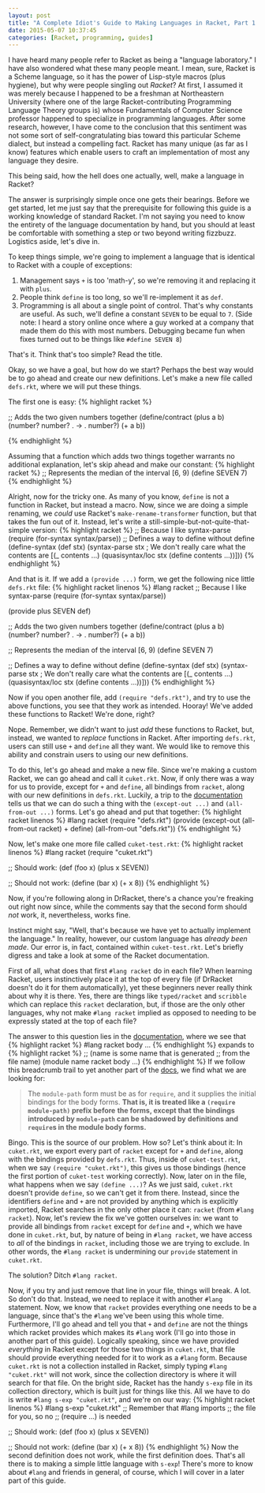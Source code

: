 ```yaml
---
layout: post
title: "A Complete Idiot's Guide to Making Languages in Racket, Part 1: Introduction"
date: 2015-05-07 10:37:45
categories: [Racket, programming, guides]
---
```

I have heard many people refer to Racket as being a "language laboratory."
I have also wondered what these many people meant. I mean, sure, Racket is
a Scheme language, so it has the power of Lisp-style macros (plus hygiene),
but why were people singling out *Racket*? At first, I assumed it was merely
because I happened to be a freshman at Northeastern University (where one of the
large Racket-contributing Programming Language Theory groups is) whose
Fundamentals of Computer Science professor happened to specialize in programming
languages. After some research, however, I have come to the conclusion that this
sentiment was not some sort of self-congratulating bias toward this particular
Scheme dialect, but instead a compelling fact. Racket has many unique (as far as I know)
features which enable users to craft an implementation of most any language they desire.

This being said, how the hell does one actually, well, make a language in Racket?

The answer is surprisingly simple once one gets their bearings. Before we get
started, let me just say that the prerequisite for following this guide is
a working knowledge of standard Racket. I'm not saying you need to know the
entirety of the language documentation by hand, but you should at least be comfortable
with something a step or two beyond writing fizzbuzz. Logistics aside, let's
dive in.

To keep things simple, we're going to implement a language that is identical
to Racket with a couple of exceptions:

   1. Management says `+` is too 'math-y', so we're removing it and replacing
      it with `plus`.
   2. People think `define` is too long, so we'll re-implement it as `def`.
   3. Programming is all about a single point of control. That's why constants
      are useful. As such, we'll define a constant `SEVEN` to be equal to `7`.
      (Side note: I heard a story online once where a guy worked at a company
      that made them do this with most numbers. Debugging became fun when fixes
      turned out to be things like `#define SEVEN 8`)

That's it. Think that's too simple? Read the title.

Okay, so we have a goal, but how do we start? Perhaps the best way would be
to go ahead and create our new definitions. Let's make a new file called `defs.rkt`,
where we will put these things.

The first one is easy:
{% highlight racket %}

;; Adds the two given numbers together
(define/contract (plus a b)
  (number? number? . -> . number?)
  (+ a b))

{% endhighlight %}

Assuming that a function which adds two things together warrants no additional
explanation, let's skip ahead and make our constant:
{% highlight racket %}
;; Represents the median of the interval [6, 9)
(define SEVEN 7)
{% endhighlight %}

Alright, now for the tricky one. As many of you know, `define` is not a function
in Racket, but instead a macro. Now, since we are doing a simple renaming, we *could*
use Racket's `make-rename-transformer` function, but that takes the fun out of it.
Instead, let's write a still-simple-but-not-quite-that-simple version:
{% highlight racket %}
;; Because I like syntax-parse
(require (for-syntax syntax/parse))
;; Defines a way to define without define
(define-syntax (def stx)
  (syntax-parse stx
    ; We don't really care what the contents are
    [(_ contents ...) (quasisyntax/loc stx (define contents ...))]))
{% endhighlight %}

And that is it. If we add a `(provide ...)` form, we get the following nice little
`defs.rkt` file:
{% highlight racket linenos %}
#lang racket
;; Because I like syntax-parse
(require (for-syntax syntax/parse))

(provide plus SEVEN def)

;; Adds the two given numbers together
(define/contract (plus a b)
  (number? number? . -> . number?)
  (+ a b))

;; Represents the median of the interval [6, 9)
(define SEVEN 7)

;; Defines a way to define without define
(define-syntax (def stx)
  (syntax-parse stx
    ; We don't really care what the contents are
    [(_ contents ...) (quasisyntax/loc stx (define contents ...))]))
{% endhighlight %}

Now if you open another file, add `(require "defs.rkt")`, and try to use the
above functions, you see that they work as intended. Hooray! We've added these
functions to Racket! We're done, right?

Nope. Remember, we didn't want to just *add* these functions to Racket,
but, instead, we wanted to *replace* functions in Racket. After importing
`defs.rkt`, users can still use `+` and `define` all they want. We would like
to remove this ability and constrain users to using our new definitions.

To do this, let's go ahead and make a new file. Since we're making a custom Racket,
we can go ahead and call it `cuket.rkt`. Now, if only there was a way for us to
provide, except for `+` and `define`,  all bindings from `racket`, along with our new
definitions in `defs.rkt`. Luckily, a trip to the [documentation][1] tells us that
we can do such a thing with the `(except-out ...)` and `(all-from-out ...)` forms.
Let's go ahead and put that together:
{% highlight racket linenos %}
#lang racket
(require "defs.rkt")
(provide (except-out (all-from-out racket)
                     +
                     define)
         (all-from-out "defs.rkt"))
{% endhighlight %}

Now, let's make one more file called `cuket-test.rkt`:
{% highlight racket linenos %}
#lang racket
(require "cuket.rkt")

;; Should work:
(def (foo x)
  (plus x SEVEN))

;; Should not work:
(define (bar x)
  (+ x 8))
{% endhighlight %}

Now, if you're following along in DrRacket, there's a chance you're freaking
out right now since, while the comments say that the second form should *not*
work, it, nevertheless, works fine.

Instinct might say, "Well, that's because we have yet to actually implement the
language." In reality, however, our custom language has *already been made*. Our
error is, in fact, contained within `cuket-test.rkt`. Let's briefly digress and
take a look at some of the Racket documentation.

First of all, what does that first `#lang racket` do in each file? When learning
Racket, users instinctively place it at the top of every file (if DrRacket doesn't
do it for them automatically), yet these beginners never really think about why
it is there. Yes, there are things like `typed/racket` and `scribble` which can
replace this `racket` declaration, but, if those are the only other languages,
why not make `#lang racket` implied as opposed to needing to be expressly stated
at the top of each file?

The answer to this question lies in the [documentation][2], where we see that
{% highlight racket %}
#lang racket
body ...
{% endhighlight %}
expands to
{% highlight racket %}
;; (name is some name that is generated
;;  from the file name)
(module name racket
  body ...)
{% endhighlight %}
If we follow this breadcrumb trail to yet another part of the [docs][3], we
find what we are looking for:

> The `module-path` form must be as for `require`, and it supplies the initial bindings 
> for the body forms. **That is, it is treated like a `(require module-path)` prefix before** 
> **the forms, except that the bindings introduced by `module-path` can be shadowed by** 
> **definitions and `require`s in the module body forms.**

Bingo. This is the source of our problem. How so? Let's think about it:
In `cuket.rkt`, we export every part of `racket` except for `+` and `define`,
along with the bindings provided by `defs.rkt`. Thus, inside of `cuket-test.rkt`,
when we say `(require "cuket.rkt")`, this gives us those bindings (hence the first
portion of `cuket-test` working correctly). Now, later on in the file, what happens
when we say `(define ...)`? As we just said, `cuket.rkt` doesn't provide `define`, so
we can't get it from there. Instead, since the identifiers `define` and `+` are not
provided by anything which is explicitly imported, Racket searches in the only other place
it can: `racket` (from `#lang racket`). Now, let's review the fix we've gotten ourselves
in: we want to provide all bindings from `racket` except for `define` and `+`, which
we have done in `cuket.rkt`, but, by nature of being in `#lang racket`, we have access to
*all* of the bindings in `racket`, including those we are trying to exclude. In other
words, the `#lang racket` is undermining our `provide` statement in `cuket.rkt`.

The solution? Ditch `#lang racket`.

Now, if you try and just remove that line in your file, things will break. A lot. So
don't do that. Instead, we need to replace it with another `#lang` statement. Now, we
know that `racket` provides everything one needs to be a language, since that's the `#lang`
we've been using this whole time. Furthermore, I'll go ahead and tell you that `+` and
`define` are not the things which racket provides which makes its `#lang` work (I'll
go into those in another part of this guide). Logically speaking, since we have provided
*everything* in Racket except for those two things in `cuket.rkt`, that file should provide
everything needed for it to work as a `#lang` form. Because `cuket.rkt` is not a 
collection installed in Racket, simply typing `#lang "cuket.rkt"` will not work, since the
collection directory is where it will search for that file. On the bright side, Racket
has the handy `s-exp` file in its collection directory, which is built just for things like
this. All we have to do is write `#lang s-exp "cuket.rkt"`, and we're on our way:
{% highlight racket linenos %}
#lang s-exp "cuket.rkt"
;; Remember that #lang imports
;; the file for you, so no
;; (require ...) is needed

;; Should work:
(def (foo x)
  (plus x SEVEN))

;; Should not work:
(define (bar x)
  (+ x 8))
{% endhighlight %}
Now the second definition does not work, while the first definition does. That's all there
is to making a simple little language with `s-exp`! There's more to know about `#lang` and
friends in general, of course, which I will cover in a later part of this guide.

[1]: http://docs.racket-lang.org/reference/require.html#%28form._%28%28lib._racket%2Fprivate%2Fbase..rkt%29._except-out%29%29
[2]: http://docs.racket-lang.org/guide/Module_Syntax.html#%28part._hash-lang%29
[3]: http://docs.racket-lang.org/reference/module.html#%28form._%28%28quote._~23~25kernel%29._module%29%29
